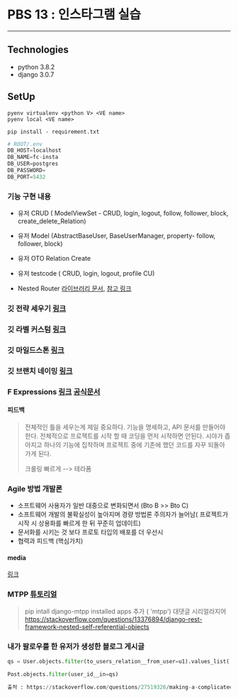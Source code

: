 # PBS 13 : 인스타그램 실습
----

## Technologies
- python 3.8.2
- django 3.0.7


## SetUp
```shell
pyenv virtualenv <python V> <VE name>
pyenv local <VE name>

pip install - requirement.txt

```

```python
# ROOT/.env
DB_HOST=localhost
DB_NAME=fc-insta
DB_USER=postgres
DB_PASSWORD=
DB_PORT=5432
```


### 기능 구현 내용

- 유저 CRUD ( ModelViewSet - CRUD, login, logout, follow, follower, block, create_delete_Relation)

- 유저 Model (AbstractBaseUser, BaseUserManager, property- follow, follower, block)

- 유저 OTO Relation Create

- 유저 testcode ( CRUD, login, logout, profile CU)

- Nested Router [라이브러리 문서](https://github.com/alanjds/drf-nested-routers), [참고 링크](https://lunacircle4.github.io/django/2019/09/05/Django-router/)

### 깃 전략 세우기 [링크](https://blog.naver.com/PostView.nhn?blogId=tmondev&logNo=220763012361&redirect=Dlog)

### 깃 라벨 커스텀 [링크](https://github.com/ManageIQ/guides/blob/master/labels.md)

### 깃 마일드스톤 [링크](https://cyberx.tistory.com/112)

### 깃 브랜치 네이밍 [링크](https://gist.github.com/digitaljhelms/4287848)

### F Expressions [링크](https://brownbears.tistory.com/367) [공식문서](https://docs.djangoproject.com/en/3.0/ref/models/expressions/#f-expressions)

####  피드백
> 전체적인 틀을 세우는게 제일 중요하다. 기능을 명세하고, API 문서를 만들어야 한다. 
> 전체적으로 프로젝트를 시작 할 때 코딩을 먼저 시작하면 안된다. 시야가 좁아지고 하나의 기능에 집착하며 프로젝트 중에 기존에 했던 코드를 자꾸 되돌아 가게 된다.
> 
>  크롤링 빠르게 --> 테라폼


### Agile 방법 개발론
- 소프트웨어 사용자가 일반 대중으로 변화되면서 (Bto B >> Bto C)
- 소프트웨어 개발의 불확실성이 높아지며 경량 방법론 주의자가 늘어남( 프로젝트가 시작 시 상용화를 빠르게 한 뒤 꾸준히 업데이트)
- 문서화를 시키는 것 보다 프로토 타입의 배포를 더 우선시
- 협력과 피드백 (핵심가치)

#### media
[링크](https://ssungkang.tistory.com/entry/Django-media-%ED%8C%8C%EC%9D%BC-%EC%97%85%EB%A1%9C%EB%93%9C%ED%95%98%EA%B8%B0)



### MTPP [튜토리얼](https://django-mptt.readthedocs.io/en/latest/tutorial.html)
> pip intall django-mtpp
> installed apps 추가 ( 'mtpp')
> 대댓글 시리얼라지어 https://stackoverflow.com/questions/13376894/django-rest-framework-nested-self-referential-objects


### 내가 팔로우를 한 유저가 생성한 블로그 게시글
```python
qs = User.objects.filter(to_users_relation__from_user=u1).values_list('id').distinct()

Post.objects.filter(user_id__in=qs)

출처 : https://stackoverflow.com/questions/27519326/making-a-complicated-query-in-django-all-my-follows-posts
```

